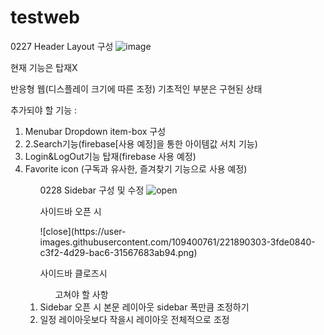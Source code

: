 # testweb

0227 Header Layout 구성
![image](https://user-images.githubusercontent.com/109400761/221542830-71c7764a-31ea-49a9-8361-eab677230c7f.png)
<p>현재 기능은 탑재X</p>
<p>반응형 웹(디스플레이 크기에 따른 조정) 기초적인 부분은 구현된 상태</p>
추가되야 할 기능 : 
<ol>
  <li>Menubar Dropdown item-box 구성</li>
  <li>2.Search기능(firebase[사용 예정]을 통한 아이템값 서치 기능)</li>
  <li>Login&LogOut기능 탑재(firebase 사용 예정)</li>
  <li>Favorite icon (구독과 유사한, 즐겨찾기 기능으로 사용 예정)</li>
<ol>

0228 Sidebar 구성 및 수정
![open](https://user-images.githubusercontent.com/109400761/221890237-5b2a27e4-2998-46dd-99f7-7f0db978489e.png)
<p>사이드바 오픈 시</p>
![close](https://user-images.githubusercontent.com/109400761/221890303-3fde0840-c3f2-4d29-bac6-31567683ab94.png)
<p>사이드바 클로즈시</p>

<ol>고쳐야 할 사항</ol>
<li>Sidebar 오픈 시 본문 레이아웃 sidebar 폭만큼 조정하기</li>
<li>일정 레이아웃보다 작을시 레이아웃 전체적으로 조정</li>
